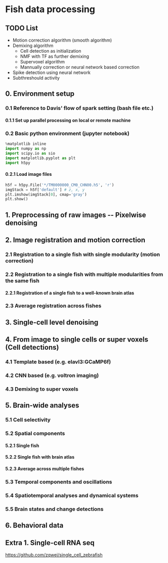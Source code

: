 # Fish data processing

## TODO List
* Motion correction algorithm (smooth algorithm)
* Demixing algorithm
    * Cell detection as initialization
    * NMF with TF as further demixing
    * Supervoxel algorithm
    * Mannually correction or neural network based correction
* Spike detection using neural network
* Subthreshould activity

## 0. Environment setup

### 0.1 Reference to Davis' flow of spark setting (bash file etc.)

#### 0.1.1 Set up parallel processing on local or remote machine

### 0.2 Basic python environment (jupyter notebook)
```python
%matplotlib inline
import numpy as np
import scipy.io as sio
import matplotlib.pyplot as plt
import h5py
```
#### 0.2.1 Load image files
```python
h5f = h5py.File('*/TM0000000_CM0_CHN00.h5', 'r')
imgStack = h5f['default'] # z, x, y
plt.imshow(imgStack[0], cmap='gray')
plt.show()
```

## 1. Preprocessing of raw images -- Pixelwise denoising

## 2. Image registration and motion correction

### 2.1 Registration to a single fish with single modularity (motion correction)

### 2.2 Registration to a single fish with multiple modularities from the same fish

#### 2.2.1 Registration of a single fish to a well-known brain atlas

### 2.3 Average registration across fishes

## 3. Single-cell level denoising

## 4. From image to single cells or super voxels (Cell detections)
### 4.1 Template based (e.g. elavl3:GCaMP6f)
### 4.2 CNN based (e.g. voltron imaging)
### 4.3 Demixing to super voxels

## 5. Brain-wide analyses

### 5.1 Cell selectivity

### 5.2 Spatial components
#### 5.2.1 Single fish
#### 5.2.2 Single fish with brain atlas
#### 5.2.3 Average across multiple fishes

### 5.3 Temporal components and oscillations

### 5.4 Spatiotemporal analyses and dynamical systems

### 5.5 Brain states and change detections

## 6. Behavioral data

## Extra 1. Single-cell RNA seq
https://github.com/zqwei/single_cell_zebrafish
